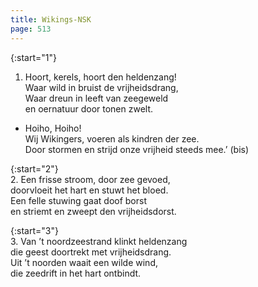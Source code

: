 ```yaml
---
title: Wikings-NSK
page: 513
---  
```


{:start="1"}  
1. Hoort, kerels, hoort den heldenzang!  
Waar wild in bruist de vrijheidsdrang,  
Waar dreun in leeft van zeegeweld  
en oernatuur door tonen zwelt.  


- Hoiho, Hoiho!  
Wij Wikingers, voeren als kindren der zee.  
Door stormen en strijd onze vrijheid steeds mee.’ (bis)  


{:start="2"}  
2. Een frisse stroom, door zee gevoed,  
doorvloeit het hart en stuwt het bloed.  
Een felle stuwing gaat doof borst  
en striemt en zweept den vrijheidsdorst.  


{:start="3"}  
3. Van ’t noordzeestrand klinkt heldenzang  
die geest doortrekt met vrijheidsdrang.  
Uit ’t noorden waait een wilde wind,  
die zeedrift in het hart ontbindt.  